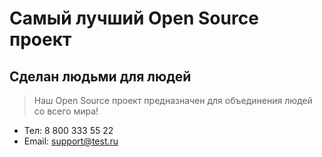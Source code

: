 # Самый лучший Open Source проект

## Сделан людьми для людей

> Наш Open Source проект предназначен для объединения людей со всего мира!

- Тел: 8 800 333 55 22
- Email: support@test.ru
